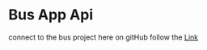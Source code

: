 # Bus App Api

connect to the bus project here on gitHub follow the [Link](https://github/ssenoga/BusBookingApp)
